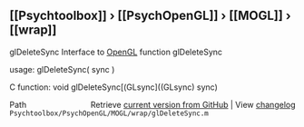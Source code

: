 ## [[Psychtoolbox]] &#8250; [[PsychOpenGL]] &#8250; [[MOGL]] &#8250; [[wrap]]

glDeleteSync  Interface to [OpenGL](OpenGL) function glDeleteSync  
  
usage:  glDeleteSync( sync )  
  
C function:  void glDeleteSync[(GLsync]((GLsync) sync)  




<div class="code_header" style="text-align:right;">
  <span style="float:left;">Path&nbsp;&nbsp;</span> <span class="counter">Retrieve <a href=
  "https://raw.github.com/Psychtoolbox-3/Psychtoolbox-3/beta/Psychtoolbox/PsychOpenGL/MOGL/wrap/glDeleteSync.m">current version from GitHub</a> | View <a href=
  "https://github.com/Psychtoolbox-3/Psychtoolbox-3/commits/beta/Psychtoolbox/PsychOpenGL/MOGL/wrap/glDeleteSync.m">changelog</a></span>
</div>
<div class="code">
  <code>Psychtoolbox/PsychOpenGL/MOGL/wrap/glDeleteSync.m</code>
</div>

